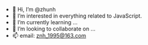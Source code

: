 - 👋 Hi, I’m @zhunh
- 👀 I’m interested in everything related to JavaScript.
- 🌱 I’m currently learning ...
- 💞️ I’m looking to collaborate on ...
- 📫 email: znh_1995@163.com

<!---
zhunh/zhunh is a ✨ special ✨ repository because its `README.md` (this file) appears on your GitHub profile.
You can click the Preview link to take a look at your changes.
--->
